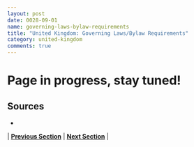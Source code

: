 ```yaml
---
layout: post
date: 0028-09-01
name: governing-laws-bylaw-requirements
title: "United Kingdom: Governing Laws/Bylaw Requirements"
category: united-kingdom
comments: true
---
```


# Page in progress, stay tuned!

Sources
--- 
- 

| **[Previous Section]( https://neo-project.github.io/global-blockchain-compliance-hub//united-kingdom/united-kingdom-tax-and-auditing-requirements.html)** | **[Next Section]( https://neo-project.github.io/global-blockchain-compliance-hub//united-kingdom/united-kingdom-laws-token-sales.html)** |
